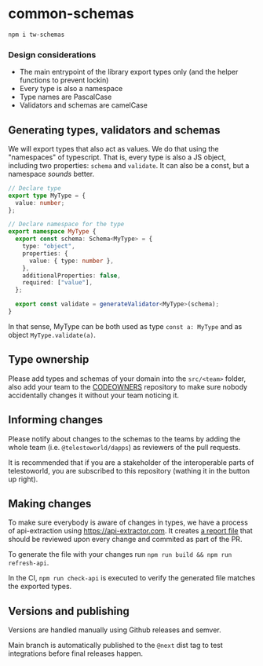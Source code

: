 # common-schemas

```bash
npm i tw-schemas
```

### Design considerations

- The main entrypoint of the library export types only (and the helper functions to prevent lockin)
- Every type is also a namespace
- Type names are PascalCase
- Validators and schemas are camelCase

## Generating types, validators and schemas

We will export types that also act as values. We do that using the "namespaces" of typescript. That is, every type is also a JS object, including two properties: `schema` and `validate`. It can also be a const, but a namespace _sounds_ better.

```ts
// Declare type
export type MyType = {
  value: number;
};

// Declare namespace for the type
export namespace MyType {
  export const schema: Schema<MyType> = {
    type: "object",
    properties: {
      value: { type: number },
    },
    additionalProperties: false,
    required: ["value"],
  };

  export const validate = generateValidator<MyType>(schema);
}
```

In that sense, MyType can be both used as type `const a: MyType` and as object `MyType.validate(a)`.

## Type ownership

Please add types and schemas of your domain into the `src/<team>` folder, also add your team to the [CODEOWNERS](.github/CODEOWNERS) repository to make sure nobody accidentally changes it without your team noticing it.

## Informing changes

Please notify about changes to the schemas to the teams by adding the whole team (i.e. `@telestoworld/dapps`) as reviewers of the pull requests.

It is recommended that if you are a stakeholder of the interoperable parts of telestoworld, you are subscribed to this repository (wathing it in the button up right).

## Making changes

To make sure everybody is aware of changes in types, we have a process of api-extraction using https://api-extractor.com. It creates [a report file](report/schemas.api.md) that should be reviewed upon every change and commited as part of the PR.

To generate the file with your changes run `npm run build && npm run refresh-api`.

In the CI, `npm run check-api` is executed to verify the generated file matches the exported types.

## Versions and publishing

Versions are handled manually using Github releases and semver.

Main branch is automatically published to the `@next` dist tag to test integrations before final releases happen.
